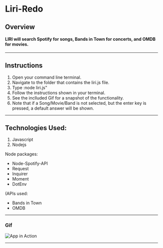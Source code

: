 # Liri-Redo


## Overview
#### LIRI will search Spotify for songs, Bands in Town for concerts, and OMDB for movies.

-----------------------------------------------------
## Instructions
1. Open your command line terminal.
2. Navigate to the folder that contains the liri.js file.
3. Type :node liri.js"
4. Follow the instructions shown in your terminal. 
5. See the inclluded Gif for a snapshot of the functionality.
6. Note that if a Song/Movie/Band is not selected, but the enter key is pressed, a default answer will be shown. 

-----------------------------------------------------
## Technologies Used:
1. Javascript
2. Nodejs

Node packages:

  * Node-Spotify-API
  * Request
  * Inquirer
  * Moment
 * DotEnv
  
(APIs used:
 * Bands in Town
 * OMDB
  
-----------------------------------------------------

### Gif

![App in Action](https://github.com/medcoguy/Liri-Redo/blob/master/Liricapture.gif)

-----------------------------------------------------

